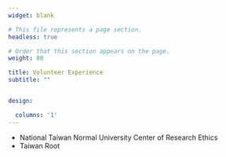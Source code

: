 ```yaml
---
widget: blank

# This file represents a page section.
headless: true

# Order that this section appears on the page.
weight: 80

title: Volunteer Experience
subtitle: ""


design:

  columns: '1'
---
```

* National Taiwan Normal University Center of Research Ethics
* Taiwan Root
